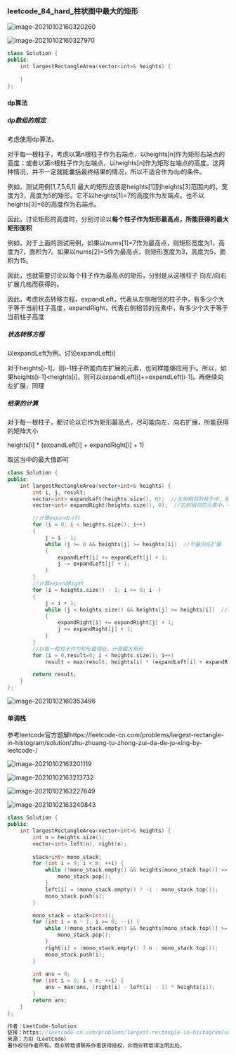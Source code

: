 ### leetcode_84_hard_柱状图中最大的矩形

![image-20210102160320260](leetcode_84_hard_柱状图中最大的矩形.assets/image-20210102160320260.png)

![image-20210102160327970](leetcode_84_hard_柱状图中最大的矩形.assets/image-20210102160327970.png)

```c++
class Solution {
public:
    int largestRectangleArea(vector<int>& heights) {
        
    }
};
```

#### dp算法

##### dp数组的规定

考虑使用dp算法。

对于每一根柱子，考虑以第n根柱子作为右端点，以heights[n]作为矩形右端点的高度；或者以第n根柱子作为左端点，以heights[n]作为矩形左端点的高度。这两种情况，并不一定就能囊括最终结果的情况，所以不适合作为dp的条件。

例如，测试用例[1,7,5,6,1]  最大的矩形应该是heights[1]到heights[3]范围内的，宽度为3，高度为5的矩形。它不以heights[1]=7的高度作为左端点。也不以heights[3]=6的高度作为右端点。

因此，讨论矩形的高度时，分别讨论以**每个柱子作为矩形最高点，所能获得的最大矩形面积**

例如，对于上面的测试用例，如果以nums[1]=7作为最高点，则矩形宽度为1，高度为7，面积为7。如果以nums[2]=5作为最高点，则矩形宽度为3，高度为5，面积为15。

因此，也就需要讨论以每个柱子作为最高点的矩形，分别是从这根柱子 向左/向右扩展几格而获得的。

因此，考虑状态转移方程，expandLeft，代表从左侧相邻的柱子中，有多少个大于等于当前柱子高度，expandRight，代表右侧相邻的元素中，有多少个大于等于当前柱子高度

##### 状态转移方程

以expandLeft为例。讨论expandLeft[i]

对于heights[i-1]，则i-1柱子所能向左扩展的元素，也同样能够应用于i。所以，如果heights[i-1]<heights[i]，则可以expandLeft[i]+=expandLeft[i-1]。再继续向左扩展，同理

##### 结果的计算

对于每一根柱子，都讨论以它作为矩形最高点，尽可能向左、向右扩展，所能获得的矩阵大小

heights[i] * (expandLeft[i] + expandRight[i] + 1)

取这当中的最大值即可

```c++
class Solution {
public:
	int largestRectangleArea(vector<int>& heights) {
		int i, j, result;
		vector<int> expandLeft(heights.size(), 0);  //左侧相邻的柱子中，有多少个大于等于当前柱子高度
		vector<int> expandRight(heights.size(), 0);  //右侧相邻的元素中，有多少个大于等于当前柱子高度

		//计算expandLeft
		for (i = 0; i < heights.size(); i++)
		{
			j = i - 1;
			while (j >= 0 && heights[j] >= heights[i])  //尽量向左扩展
			{
				expandLeft[i] += expandLeft[j] + 1;
				j -= expandLeft[j] + 1;
			}
		}
		//计算expandRight
		for (i = heights.size() - 1; i >= 0; i--)
		{
			j = i + 1;
			while (j < heights.size() && heights[j] >= heights[i])  //尽量向右扩展
			{
				expandRight[i] += expandRight[j] + 1;
				j += expandRight[j] + 1;
			}
		}
		//以每一根柱子作为矩形最矮处，计算最大矩形
		for (i = 0,result=0; i < heights.size(); i++)
			result = max(result, heights[i] * (expandLeft[i] + expandRight[i] + 1));

		return result;
	}
};
```

![image-20210102160353496](leetcode_84_hard_柱状图中最大的矩形.assets/image-20210102160353496.png)

#### 单调栈

参考leetcode官方题解https://leetcode-cn.com/problems/largest-rectangle-in-histogram/solution/zhu-zhuang-tu-zhong-zui-da-de-ju-xing-by-leetcode-/



![image-20210102163201119](leetcode_84_hard_柱状图中最大的矩形.assets/image-20210102163201119.png)

![image-20210102163213732](leetcode_84_hard_柱状图中最大的矩形.assets/image-20210102163213732.png)

![image-20210102163227649](leetcode_84_hard_柱状图中最大的矩形.assets/image-20210102163227649.png)

![image-20210102163240843](leetcode_84_hard_柱状图中最大的矩形.assets/image-20210102163240843.png)

```c++
class Solution {
public:
    int largestRectangleArea(vector<int>& heights) {
        int n = heights.size();
        vector<int> left(n), right(n);
        
        stack<int> mono_stack;
        for (int i = 0; i < n; ++i) {
            while (!mono_stack.empty() && heights[mono_stack.top()] >= heights[i]) {
                mono_stack.pop();
            }
            left[i] = (mono_stack.empty() ? -1 : mono_stack.top());
            mono_stack.push(i);
        }

        mono_stack = stack<int>();
        for (int i = n - 1; i >= 0; --i) {
            while (!mono_stack.empty() && heights[mono_stack.top()] >= heights[i]) {
                mono_stack.pop();
            }
            right[i] = (mono_stack.empty() ? n : mono_stack.top());
            mono_stack.push(i);
        }
        
        int ans = 0;
        for (int i = 0; i < n; ++i) {
            ans = max(ans, (right[i] - left[i] - 1) * heights[i]);
        }
        return ans;
    }
};

作者：LeetCode-Solution
链接：https://leetcode-cn.com/problems/largest-rectangle-in-histogram/solution/zhu-zhuang-tu-zhong-zui-da-de-ju-xing-by-leetcode-/
来源：力扣（LeetCode）
著作权归作者所有。商业转载请联系作者获得授权，非商业转载请注明出处。
```

